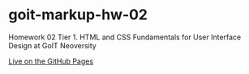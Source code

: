 # goit-markup-hw-02
Homework 02 Tier 1. HTML and CSS Fundamentals for User Interface Design at GoIT Neoversity

[Live on the GitHub Pages](https://stdev33.github.io/goit-markup-hw-02/)
